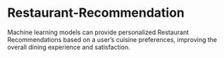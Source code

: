# Restaurant-Recommendation
Machine learning models can provide personalized Restaurant Recommendations based on a user’s cuisine preferences, improving the overall dining experience and satisfaction.
